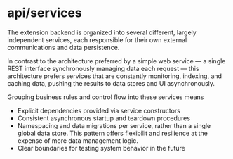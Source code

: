 # api/services

The extension backend is organized into several different, largely independent
services, each responsible for their own external communications and data
persistence.

In contrast to the architecture preferred by a simple web service — a single REST
interface synchronously managing data each request — this architecture prefers
services that are constantly monitoring, indexing, and caching data, pushing the
results to data stores and UI asynchronously.

Grouping business rules and control flow into these services means
* Explicit dependencies provided via service constructors
* Consistent asynchronous startup and teardown procedures
* Namespacing and data migrations per service, rather than a single global data
  store. This pattern offers flexibilit and resilience at the expense of more
  data management logic.
* Clear boundaries for testing system behavior in the future
